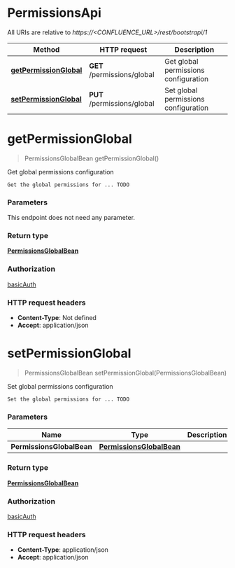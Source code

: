 # PermissionsApi

All URIs are relative to *https://&lt;CONFLUENCE_URL&gt;/rest/bootstrapi/1*

| Method | HTTP request | Description |
|------------- | ------------- | -------------|
| [**getPermissionGlobal**](PermissionsApi.md#getPermissionGlobal) | **GET** /permissions/global | Get global permissions configuration |
| [**setPermissionGlobal**](PermissionsApi.md#setPermissionGlobal) | **PUT** /permissions/global | Set global permissions configuration |


<a name="getPermissionGlobal"></a>
# **getPermissionGlobal**
> PermissionsGlobalBean getPermissionGlobal()

Get global permissions configuration

    Get the global permissions for ... TODO

### Parameters
This endpoint does not need any parameter.

### Return type

[**PermissionsGlobalBean**](../Models/PermissionsGlobalBean.md)

### Authorization

[basicAuth](../README.md#basicAuth)

### HTTP request headers

- **Content-Type**: Not defined
- **Accept**: application/json

<a name="setPermissionGlobal"></a>
# **setPermissionGlobal**
> PermissionsGlobalBean setPermissionGlobal(PermissionsGlobalBean)

Set global permissions configuration

    Set the global permissions for ... TODO

### Parameters

|Name | Type | Description  | Notes |
|------------- | ------------- | ------------- | -------------|
| **PermissionsGlobalBean** | [**PermissionsGlobalBean**](../Models/PermissionsGlobalBean.md)|  | |

### Return type

[**PermissionsGlobalBean**](../Models/PermissionsGlobalBean.md)

### Authorization

[basicAuth](../README.md#basicAuth)

### HTTP request headers

- **Content-Type**: application/json
- **Accept**: application/json

